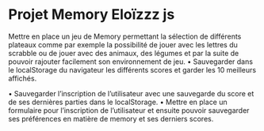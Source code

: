 # Projet Memory Eloïzzz js

Mettre en place un jeu de Memory permettant la sélection de différents plateaux comme par exemple la possibilité de jouer avec les lettres du scrabble ou de jouer avec des animaux, des légumes et par la suite de pouvoir rajouter facilement son environnement de jeu. • Sauvegarder dans le localStorage du navigateur les différents scores et garder les 10 meilleurs affichés.

• Sauvegarder l’inscription de l’utilisateur avec une sauvegarde du score et de ses dernières parties dans le localStorage.
• Mettre en place un formulaire pour l’inscription de l’utilisateur et ensuite pouvoir sauvegarder ses préférences en matière de memory et ses derniers scores.  
